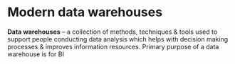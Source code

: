 # Modern data warehouses

**Data warehouses** – a collection of methods, techniques & tools used to support people conducting data analysis which helps with decision making processes & improves information resources. Primary purpose of a data warehouse is for BI

